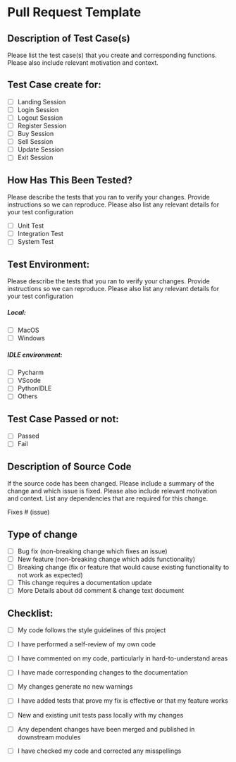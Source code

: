 # Pull Request Template



## Description of Test Case(s)

Please list the test case(s) that you create and corresponding functions. Please also include relevant motivation and context. 

## Test Case create for:
- [ ] Landing Session
- [ ] Login Session
- [ ] Logout Session
- [ ] Register Session
- [ ] Buy Session
- [ ] Sell Session
- [ ] Update Session
- [ ] Exit Session

## How Has This Been Tested?

Please describe the tests that you ran to verify your changes. Provide instructions so we can reproduce. Please also list any relevant details for your test configuration

- [ ] Unit Test
- [ ] Integration Test
- [ ] System Test

## Test Environment:

Please describe the tests that you ran to verify your changes. Provide instructions so we can reproduce. Please also list any relevant details for your test configuration

##### Local:

- [ ] MacOS
- [ ] Windows

##### IDLE environment:

- [ ] Pycharm
- [ ] VScode
- [ ] PythonIDLE
- [ ] Others

## Test Case Passed or not:

- [ ] Passed
- [ ] Fail

## Description of Source Code

If the source code has been changed. Please include a summary of the change and which issue is fixed. Please also include relevant motivation and context. List any dependencies that are required for this change.

Fixes # (issue)

## Type of change

- [ ] Bug fix (non-breaking change which fixes an issue)
- [ ] New feature (non-breaking change which adds functionality)
- [ ] Breaking change (fix or feature that would cause existing functionality to not work as expected)
- [ ] This change requires a documentation update
- [ ] More Details about dd comment & change text document

## Checklist:
- [ ] My code follows the style guidelines of this project
- [ ] I have performed a self-review of my own code
- [ ] I have commented on my code, particularly in hard-to-understand areas
- [ ] I have made corresponding changes to the documentation
- [ ] My changes generate no new warnings
- [ ] I have added tests that prove my fix is effective or that my feature works
- [ ] New and existing unit tests pass locally with my changes
- [ ] Any dependent changes have been merged and published in downstream modules
- [ ] I have checked my code and corrected any misspellings


